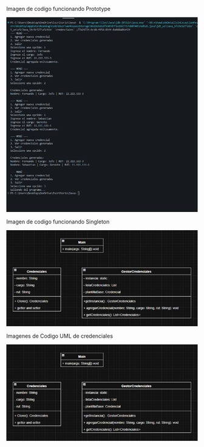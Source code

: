 Imagen de codigo funcionando Prototype 

![Image Alt](https://github.com/TheSebita122/Entrega-Trabajos/blob/53f56ac479da0ab4c11db30d30d0acfcb66d10c5/Codigo%20Funcional%20De%20Patron%20Prototype.png)















Imagen de codigo funcionando Singleton

![Image Alt](https://github.com/TheSebita122/Entrega-Trabajos/blob/6333b39f22af3963512558e3337a4710a13d69bc/UML%20Credenciales.png)


















































































































Imagenes de Codigo UML de credenciales

![Image Alt](https://github.com/TheSebita122/Entrega-Trabajos/blob/9340cb6a83f5299f484d62612f49e531868b4d5f/UML%20Credenciales.png)
























